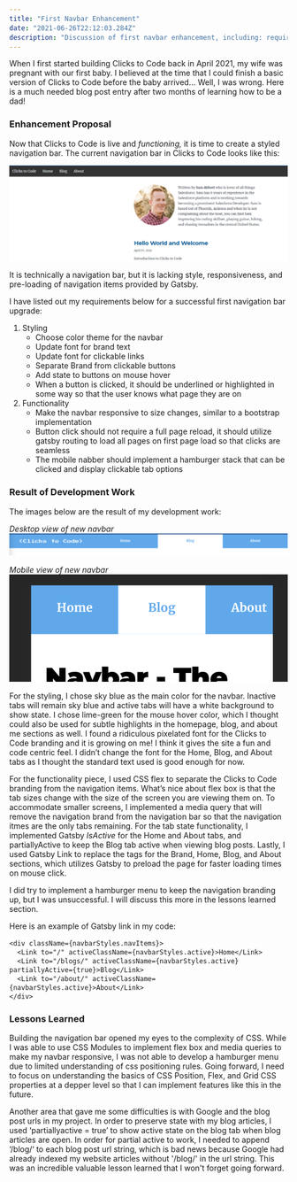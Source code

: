 ```yaml
---
title: "First Navbar Enhancement"
date: "2021-06-26T22:12:03.284Z"
description: "Discussion of first navbar enhancement, including: requirements, implementation, and retrospective"
---
```


When I first started building Clicks to Code back in April 2021, my wife was pregnant with our first baby. I believed at the time that I could finish a basic version of Clicks to Code before the baby arrived… Well, I was wrong. Here is a much needed blog post entry after two months of learning how to be a dad!

### Enhancement Proposal

Now that Clicks to Code is live and *functioning,* it is time to create a styled navigation bar. The current navigation bar in Clicks to Code looks like this:

![Image of current navbar](current-navbar.png)

It is technically a navigation bar, but it is lacking style, responsiveness, and pre-loading of navigation items provided by Gatsby.

I have listed out my requirements below for a successful first navigation bar upgrade:

1. Styling
    - Choose color theme for the navbar
    - Update font for brand text
    - Update font for clickable links
    - Separate Brand from clickable buttons
    - Add state to buttons on mouse hover
    - When a button is clicked, it should be underlined or highlighted in some way so that the user knows what page they are on 
2. Functionality
    - Make the navbar responsive to size changes, similar to a bootstrap implementation
    - Button click should not require a full page reload, it should utilize gatsby routing to load all pages on first page load so that clicks are seamless
    - The mobile nabber should implement a hamburger stack that can be clicked and display clickable tab options

### Result of Development Work

The images below are the result of my development work:

*Desktop view of new navbar*
![Image of new desktop view navbar](new-desktop-view-navbar.png)

*Mobile view of new navbar*
![Image of new mobile view navbar](new-mobile-view-navbar.png)


For the styling, I chose sky blue as the main color for the navbar. Inactive tabs will remain sky blue and active tabs will have a white background to show state. I chose lime-green for the mouse hover color, which I thought could also be used for subtle highlights in the homepage, blog, and about me sections as well. I found a ridiculous pixelated font for the Clicks to Code branding and it is growing on me! I think it gives the site a fun and code centric feel. I didn’t change the font for the Home, Blog, and About tabs as I thought the standard text used is good enough for now. 

For the functionality piece, I used CSS flex to separate the Clicks to Code branding from the navigation items. What’s nice about flex box is that the tab sizes change with the size of the screen you are viewing them on. To accommodate smaller screens, I implemented a media query that will remove the navigation brand from the navigation bar so that the navigation itmes are the only tabs remaining. For the tab state functionality, I implemented Gatsby *IsActive* for the Home and About tabs, and partiallyActive to keep the Blog tab active when viewing blog posts. Lastly, I used Gatsby Link to replace the <a> tags for the Brand, Home, Blog, and About sections, which utilizes Gatsby to preload the page for faster loading times on mouse click.

I did try to implement a hamburger menu to keep the navigation branding up, but I was unsuccessful. I will discuss this more in the lessons learned section. 

Here is an example of Gatsby link in my code:


    <div className={navbarStyles.navItems}>
      <Link to="/" activeClassName={navbarStyles.active}>Home</Link>
      <Link to="/blogs/" activeClassName={navbarStyles.active} partiallyActive={true}>Blog</Link>
      <Link to="/about/" activeClassName={navbarStyles.active}>About</Link>
    </div>


### Lessons Learned

Building the navigation bar opened my eyes to the complexity of CSS. While I was able to use CSS Modules to implement flex box and media queries to make my navbar responsive, I was not able to develop a hamburger menu due to limited understanding of css positioning rules. Going forward, I need to focus on understanding the basics of CSS Position, Flex, and Grid CSS properties at a depper level so that I can implement features like this in the future.

Another area that gave me some difficulties is with Google and the blog post urls in my project. In order to preserve state with my blog articles, I used ‘partiallyactive = true’ to show active state on the blog tab when blog articles are open. In order for partial active to work, I needed to append ‘/blog/‘ to each blog post url string, which is bad news because Google had already indexed my website articles without '/blog/' in the url string. This was an incredible valuable lesson learned that I won't forget going forward.

